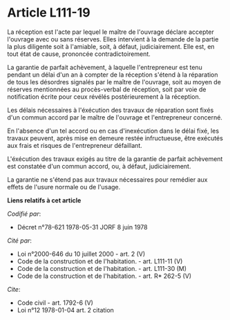 # Article L111-19

La réception est l'acte par lequel le maître de l'ouvrage déclare accepter l'ouvrage avec ou sans réserves. Elles intervient
à la demande de la partie la plus diligente soit à l'amiable, soit, à défaut, judiciairement. Elle est, en tout état de
cause, prononcée contradictoirement.

La garantie de parfait achèvement, à laquelle l'entrepreneur est tenu pendant un délai d'un an à compter de la réception
s'étend à la réparation de tous les désordres signalés par le maître de l'ouvrage, soit au moyen de réserves mentionnées au
procès-verbal de réception, soit par voie de notification écrite pour ceux révélés postérieurement à la réception.

Les délais nécessaires à l'éxécution des travaux de réparation sont fixés d'un commun accord par le maître de l'ouvrage et
l'entrepreneur concerné.

En l'absence d'un tel accord ou en cas d'inexécution dans le délai fixé, les travaux peuvent, après mise en demeure restée
infructueuse, être exécutés aux frais et risques de l'entrepreneur défaillant.

L'éxécution des travaux exigés au titre de la garantie de parfait achèvement est constatée d'un commun accord, ou, à défaut,
judiciairement.

La garantie ne s'étend pas aux travaux nécessaires pour remédier aux effets de l'usure normale ou de l'usage.

**Liens relatifs à cet article**

_Codifié par_:

  - Décret n°78-621 1978-05-31 JORF 8 juin 1978

_Cité par_:

  - Loi n°2000-646 du 10 juillet 2000 - art. 2 (V)
  - Code de la construction et de l'habitation. - art. L111-11 (V)
  - Code de la construction et de l'habitation. - art. L111-30 (M)
  - Code de la construction et de l'habitation. - art. R* 262-5 (V)

_Cite_:

  - Code civil - art. 1792-6 (V)
  - Loi n°12 1978-01-04 art. 2 citation
